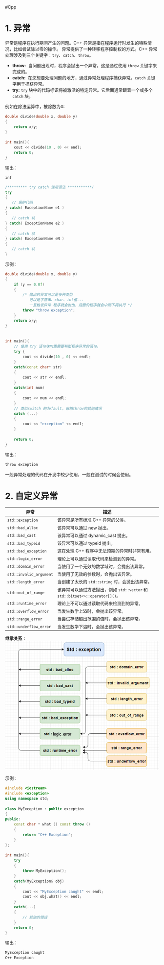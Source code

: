 #Cpp 

# 1. 异常
异常是程序在执行期间产生的问题。C++ 异常是指在程序运行时发生的特殊情况，比如尝试除以零的操作。
异常提供了一种转移程序控制权的方式。C++ 异常处理涉及到三个关键字：`try`、`catch`、`throw`。
-   **throw:**  当问题出现时，程序会抛出一个异常。这是通过使用 `throw` 关键字来完成的。
-   **catch:**  在您想要处理问题的地方，通过异常处理程序捕获异常。`catch` 关键字用于捕获异常。
-   **try:** `try` 块中的代码标识将被激活的特定异常。它后面通常跟着一个或多个 `catch` 块。

例如在除法运算中，被除数为0:
```cpp
double divide(double x, double y)
{
    return x/y;
}

int main(){
    cout << divide(10 , 0) << endl;
    return 0;
}
```

输出：
```cpp
inf
```

```cpp
/********* try catch 使用语法 ***********/
try
{
   // 保护代码
} catch( ExceptionName e1 )
{
   // catch 块
} catch( ExceptionName e2 )
{
   // catch 块
} catch( ExceptionName eN )
{
   // catch 块
}
```

示例：
```cpp
double divide(double x, double y)
{
    if (y == 0.0f)
    {
        /* 抛出的异常可以是多种类型 
           可以是字符串、char、int值... 
           一旦触发异常 程序就会抛出，后面的程序就会中断不再执行 */ 
        throw "throw exception";
    }
    return x/y;
}


int main(){
    // 使用 try 语句块内置需要判断程序异常的语句。
    try {
        cout << divide(10 , 0) << endl;
    }
    catch(const char* str)
    {
        cout << str << endl;
    }
    catch(int num)
    {
        cout << num << endl;
    }
    // 类似switch 的default，省略throw的其他情况
    catch (...)
    {
        cout << "exception" << endl;
    }

    return 0;
}
```
输出：
```txt
throw exception
```
一般异常处理的代码在开发中较少使用，一般在测试的时候会使用。


# 2. 自定义异常

|异常|	描述|
| --- | --- |
|`std::exception`	    |该异常是所有标准 C++ 异常的父类。|
|`std::bad_alloc`	    |该异常可以通过 new 抛出。|
|`std::bad_cast	`    |该异常可以通过 dynamic_cast 抛出。|
|`std::bad_typeid`	|该异常可以通过 typeid 抛出。|
|`std::bad_exception`	|这在处理 C++ 程序中无法预期的异常时非常有用。|
|`std::logic_error`	|理论上可以通过读取代码来检测到的异常。|
|`std::domain_error`	|当使用了一个无效的数学域时，会抛出该异常。|
|`std::invalid_argument`	|当使用了无效的参数时，会抛出该异常。|
|`std::length_error`	|当创建了太长的 `std::string` 时，会抛出该异常。|
|`std::out_of_range`	|该异常可以通过方法抛出，例如 `std::vector` 和 `std::bitset<>::operator[]()`。|
|`std::runtime_error`	|理论上不可以通过读取代码来检测到的异常。|
|`std::overflow_error`	|当发生数学上溢时，会抛出该异常。|
|`std::range_error`	|当尝试存储超出范围的值时，会抛出该异常。|
|`std::underflow_error`	|当发生数学下溢时，会抛出该异常。|


**继承关系**：
![C++异常 exception](img/C++异常%20exception.png)

示例：
```cpp
#include <iostream>
#include <exception>
using namespace std;

class MyException : public exception
{
public:
    const char * what () const throw ()
    {
        return "C++ Exception";
    }
};
 
int main(){
    try
    {
        throw MyException();
    }
    catch(MyException& obj)
    {
        cout << "MyException caught" << endl;
        cout << obj.what() << endl;
    }
    catch(...)
    {
        // 其他的错误
    }
    return 0;
}
```

输出：
```txt
MyException caught
C++ Exception
```

